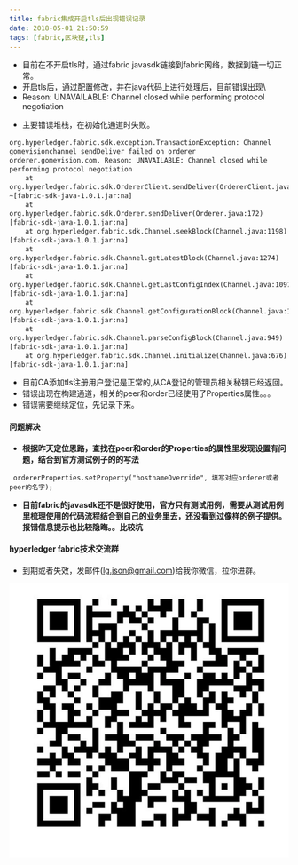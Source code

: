 ```yaml
---
title: fabric集成开启tls后出现错误记录
date: 2018-05-01 21:50:59
tags: [fabric,区块链,tls]
---
```


- 目前在不开启tls时，通过fabric javasdk链接到fabric网络，数据到链一切正常。
- 开启tls后，通过配置修改，并在java代码上进行处理后，目前错误出现\
- Reason: UNAVAILABLE: Channel closed while performing protocol negotiation

<!-- more -->

- 主要错误堆栈，在初始化通道时失败。

```
org.hyperledger.fabric.sdk.exception.TransactionException: Channel gomevisionchannel sendDeliver failed on orderer orderer.gomevision.com. Reason: UNAVAILABLE: Channel closed while performing protocol negotiation
	at org.hyperledger.fabric.sdk.OrdererClient.sendDeliver(OrdererClient.java:295) ~[fabric-sdk-java-1.0.1.jar:na]
	at org.hyperledger.fabric.sdk.Orderer.sendDeliver(Orderer.java:172) [fabric-sdk-java-1.0.1.jar:na]
	at org.hyperledger.fabric.sdk.Channel.seekBlock(Channel.java:1198) [fabric-sdk-java-1.0.1.jar:na]
	at org.hyperledger.fabric.sdk.Channel.getLatestBlock(Channel.java:1274) [fabric-sdk-java-1.0.1.jar:na]
	at org.hyperledger.fabric.sdk.Channel.getLastConfigIndex(Channel.java:1097) [fabric-sdk-java-1.0.1.jar:na]
	at org.hyperledger.fabric.sdk.Channel.getConfigurationBlock(Channel.java:1028) [fabric-sdk-java-1.0.1.jar:na]
	at org.hyperledger.fabric.sdk.Channel.parseConfigBlock(Channel.java:949) [fabric-sdk-java-1.0.1.jar:na]
	at org.hyperledger.fabric.sdk.Channel.initialize(Channel.java:676) [fabric-sdk-java-1.0.1.jar:na]
```
- 目前CA添加tls注册用户登记是正常的,从CA登记的管理员相关秘钥已经返回。
- 错误出现在构建通道，相关的peer和order已经使用了Properties属性。。。
- 错误需要继续定位，先记录下来。

#### 问题解决
- **根据昨天定位思路，查找在peer和order的Properties的属性里发现设置有问题，结合到官方测试例子的的写法**

```
 ordererProperties.setProperty("hostnameOverride", 填写对应orderer或者peer的名字);
```
- **目前fabric的javasdk还不是很好使用，官方只有测试用例，需要从测试用例里梳理使用的代码流程结合到自己的业务里去，还没看到过像样的例子提供。报错信息提示也比较隐晦。。比较坑**

#### hyperledger fabric技术交流群

- 到期或者失效，发邮件(lg.json@gmail.com)给我你微信，拉你进群。

![](https://raw.githubusercontent.com/zhulg/allpic/master/weixin.png)